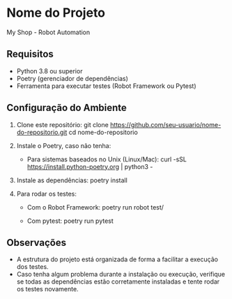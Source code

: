 
# Nome do Projeto
My Shop - Robot Automation
## Requisitos
- Python 3.8 ou superior
- Poetry (gerenciador de dependências)
- Ferramenta para executar testes (Robot Framework ou Pytest)

## Configuração do Ambiente
1. Clone este repositório:
   git clone https://github.com/seu-usuario/nome-do-repositorio.git
   cd nome-do-repositorio

2. Instale o Poetry, caso não tenha:
   - Para sistemas baseados no Unix (Linux/Mac):
     curl -sSL https://install.python-poetry.org | python3 -

3. Instale as dependências:
   poetry install

4. Para rodar os testes:
   - Com o Robot Framework:
     poetry run robot test/

   - Com pytest:
     poetry run pytest

## Observações
- A estrutura do projeto está organizada de forma a facilitar a execução dos testes.
- Caso tenha algum problema durante a instalação ou execução, verifique se todas as dependências estão corretamente instaladas e tente rodar os testes novamente.
